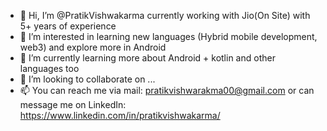 - 👋 Hi, I’m @PratikVishwakarma currently working with Jio(On Site) with 5+ years of experience 
- 👀 I’m interested in learning new languages (Hybrid mobile development, web3) and explore more in Android
- 🌱 I’m currently learning more about Android + kotlin and other languages too
- 💞️ I’m looking to collaborate on ...
- 📫 You can reach me via mail: pratikvishwarakma00@gmail.com or can message me on LinkedIn: https://www.linkedin.com/in/pratikvishwakarma/

<!---
PratikVishwakarma/PratikVishwakarma is a ✨ special ✨ repository because its `README.md` (this file) appears on your GitHub profile.
You can click the Preview link to take a look at your changes.
--->
